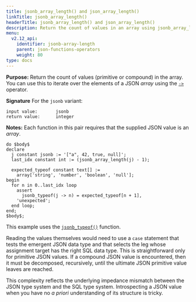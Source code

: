 ```yaml
---
title: jsonb_array_length() and json_array_length()
linkTitle: jsonb_array_length()
headerTitle: jsonb_array_length() and json_array_length()
description: Return the count of values in an array using jsonb_array_length() and json_array_length().
menu:
  v2.12_api:
    identifier: jsonb-array-length
    parent: json-functions-operators
    weight: 80
type: docs
---
```


**Purpose:** Return the count of values (primitive or compound) in the array. You can use this to iterate over the elements of a JSON _array_ using the [`->`](../subvalue-operators/) operator.

**Signature** For the `jsonb` variant:

```
input value:       jsonb
return value:      integer
```

**Notes:** Each function in this pair requires that the supplied JSON value is an _array_.

```plpgsql
do $body$
declare
  j constant jsonb := '["a", 42, true, null]';
  last_idx constant int := (jsonb_array_length(j) - 1);

  expected_typeof constant text[] :=
    array['string', 'number', 'boolean', 'null'];
begin
  for n in 0..last_idx loop
    assert
      jsonb_typeof(j -> n) = expected_typeof[n + 1],
    'unexpected';
  end loop;
end;
$body$;
```

This example uses the [`jsonb_typeof()`](../jsonb-typeof) function.

Reading the values themselves would need to use a `case` statement that tests the emergent JSON data type and that selects the leg whose assignment target has the right SQL data type. This is straightforward only for primitive JSON values. If a compound JSON value is encountered, then it must be decomposed, recursively, until the ultimate JSON primitive value leaves are reached.

This complexity reflects the underlying impedance mismatch between the JSON type system and the SQL type system. Introspecting a JSON value when you have no _a priori_ understanding of its structure is tricky.
